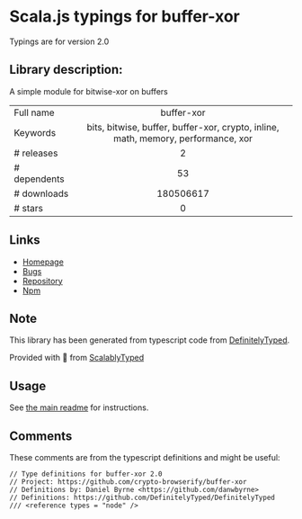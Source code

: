 
# Scala.js typings for buffer-xor

Typings are for version 2.0

## Library description:
A simple module for bitwise-xor on buffers

|                    |                 |
| ------------------ | :-------------: |
| Full name          | buffer-xor |
| Keywords           | bits, bitwise, buffer, buffer-xor, crypto, inline, math, memory, performance, xor |
| # releases         | 2 |
| # dependents       | 53 |
| # downloads        | 180506617 |
| # stars            | 0 |

## Links
- [Homepage](https://github.com/crypto-browserify/buffer-xor)
- [Bugs](https://github.com/crypto-browserify/buffer-xor/issues)
- [Repository](https://github.com/crypto-browserify/buffer-xor)
- [Npm](https://www.npmjs.com/package/buffer-xor)
    


## Note
This library has been generated from typescript code from [DefinitelyTyped](https://definitelytyped.org).

Provided with :purple_heart: from [ScalablyTyped](https://github.com/oyvindberg/ScalablyTyped)

## Usage
See [the main readme](../../readme.md) for instructions.

## Comments

These comments are from the typescript definitions and might be useful:
```
// Type definitions for buffer-xor 2.0
// Project: https://github.com/crypto-browserify/buffer-xor
// Definitions by: Daniel Byrne <https://github.com/danwbyrne>
// Definitions: https://github.com/DefinitelyTyped/DefinitelyTyped
/// <reference types = "node" />

```


